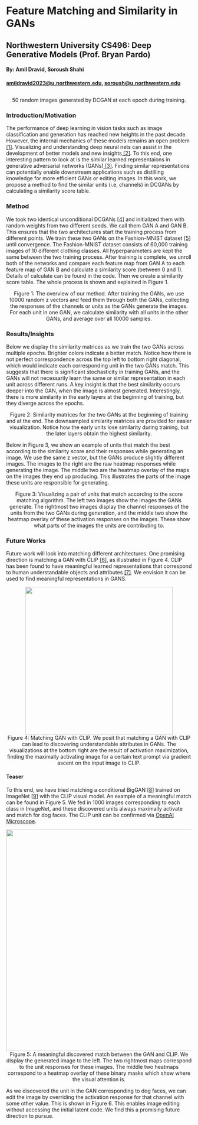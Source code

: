 # Feature Matching and Similarity in GANs
## Northwestern University CS496: Deep Generative Models (Prof. Bryan Pardo)
#### By: Amil Dravid, Soroush Shahi
#### amildravid2023@u.northwestern.edu, soroush@u.northwestern.edu
## 

<p align="center">
  <img src="https://github.com/faderani/DCGAN-Similarity/blob/main/assets/generation.gif" alt>
<br>
  50 random images generated by DCGAN at each epoch during training. 
</p>


### Introduction/Motivation

The performance of deep learning in vision tasks such as image classification and generation has reached new heights in the past decade. However, the internal mechanics of these models remains an open problem[ [1]](https://arxiv.org/pdf/1905.00414.pdf). Visualizing and understanding deep neural nets can assist in the development of better models and new insights[ [2]](https://openreview.net/pdf?id=Hyg_X2C5FX). To this end, one interesting pattern to look at is the similar learned representaions in generative adversarial networks (GANs)[ [3]](https://arxiv.org/pdf/1406.2661.pdf). Finding similar representations can potentially enable downstream applications such as distilling knowledge for more efficient GANs or editing images. In this work, we propose a method to find the similar units (i.e, channels) in DCGANs by calculating a similarity score table. 

### Method
We took two identical unconditional DCGANs [[4]](https://arxiv.org/pdf/1511.06434.pdf) and initialized them with random weights from two different seeds. We call them GAN A and GAN B. This ensures that the two architectures start the training process from different points. We train these two GANs on the Fashion-MNIST dataset [[5]](https://github.com/zalandoresearch/fashion-mnist) until convergence. The Fashion-MNIST dataset consists of 60,000 training images of 10 different clothing classes. All hyperparameters are kept the same between the two training process. After training is complete, we unroll both of the networks and compare each feature map from GAN A to each feature map of GAN B and calculate a similarity score (between 0 and 1). Details of calculate can be found in the code. Then we create a similarity score table. The whole process is shown and explained in Figure 1.


<p align="center">
  <img src="https://github.com/faderani/DCGAN-Similarity/blob/main/assets/method.gif" alt>
  <br>
  Figure 1: The overview of our method. After training the GANs, we use 10000 random z vectors and feed them through both the GANs, collecting the responses of the channels or units as the GANs generate the images. For each unit in one GAN, we calculate similarity with all units in the other GANs, and average over all 10000 samples. 
</p>


### Results/Insights

Below we display the similarity matrices as we train the two GANs across multiple epochs. Brighter colors indicate a better match. Notice how there is not perfect correspondence across the top left to bottom right diagonal, which would indicate each corresponding unit in the two GANs match. This suggests that there is significant stochasticity in training GANs, and the GANs will not necessarily learn the same or similar representation in each unit across different runs. A key insight is that the best similarity occurs deeper into the GAN, when the image is almost generated. Interestingly, there is more similarity in the early layers at the beginning of training, but they diverge across the epochs.

<p align="center">
  <img src="https://github.com/faderani/DCGAN-Similarity/blob/main/assets/smiliarity.png" alt>
  <br>
  Figure 2: Similarity matrices for the two GANs at the beginning of training and at the end. The downsampled similarity matrices are provided for easier visualization. Notice how the early units lose similarity during training, but the later layers obtain the highest similarity. 
</p>

Below in Figure 3, we show an example of units that match the best according to the similarity score and their responses while generating an image. We use the same z vector, but the GANs produce slightly different images. The images to the right are the raw heatmap responses while generating the image. The middle two are the heatmap overlay of the maps on the images they end up producing. This illustrates the parts of the image these units are responsible for generating. 


<p align="center">
  <img src="https://github.com/faderani/DCGAN-Similarity/blob/main/assets/results.png" alt>
  <br>
  Figure 3: Visualizing a pair of units that match according to the score matching algorithm. The left two images show the images the GANs generate. The rightmost two images display the channel responses of the units from the two GANs during generation, and the middle two show the heatmap overlay of these activation responses on the images. These show what parts of the images the units are contributing to. 
</p>

### Future Works
Future work will look into matching different architectures. One promising direction is matching a GAN with CLIP [[6]](https://arxiv.org/abs/2103.00020), as illustrated in Figure 4. CLIP has been found to have meaningful learned representations that correspond to human understandable objects and attributes [[7]](https://distill.pub/2021/multimodal-neurons/). We envision it can be used to find meaningful representations in GANS. 

<p align="center">
  <img src="https://github.com/faderani/DCGAN-Similarity/blob/main/assets/match_diff.png" width="400" alt>
  <br>
  Figure 4: Matching GAN with CLIP. We posit that matching a GAN with CLIP can lead to discovering understandable attributes in GANs. The visualizations at the bottom right are the result of activation maximization, finding the maximally activating image for a certain text prompt via gradient ascent on the input image to CLIP.
</p>

#### Teaser
To this end, we have tried matching a conditional BigGAN [[8]](https://arxiv.org/pdf/1809.11096.pdf) trained on ImageNet [[9]](https://ieeexplore.ieee.org/document/5206848) with the CLIP visual model. An example of a meaningful match can be found in Figure 5. We fed in 1000 images corresponding to each class in ImageNet, and these discovered units always maximally activate and match for dog faces. The CLIP unit can be confirmed via [OpenAI Microscope](https://microscope.openai.com/models/contrastive_rn50/image_block_3_3_add_5_0/504).

<p align="center">
  <img src="https://github.com/faderani/DCGAN-Similarity/blob/main/assets/dog_example.PNG" width="600" alt>
  <br>
  Figure 5: A meaningful discovered match between the GAN and CLIP. We display the generated image to the left. The two rightmost maps correspond to the unit responses for these images. The middle two heatmaps correspond to a heatmap overlay of these binary masks which show where the visual attention is.
</p>

As we discovered the unit in the GAN corresponding to dog faces, we can edit the image by overriding the activation response for that channel with some other value. This is shown in Figure 6. This enables image editing without accessing the initial latent code. We find this a promising future direction to pursue. 
